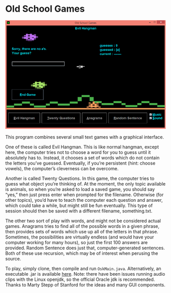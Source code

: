 # Old School Games

![Old School Games](assets/osk.png?raw=true)

This program combines several small text games with a graphical interface.

One of these is called Evil Hangman. This is like normal hangman, except here, the computer tries not
to choose a word for you to guess until it absolutely has to. Instead, it chooses a set of words
which do not contain the letters you’ve guessed. Eventually, if you’re persistent (hint: choose
vowels), the computer’s cleverness can be overcome.

Another is called Twenty Questions. In this game, the computer tries to guess what object
you’re thinking of. At the moment, the only topic available is animals, so when you’re asked to load
a saved game, you should say “yes,” then just press enter when prompted for the filename. Otherwise
(for other topics), you’d have to teach the computer each question and answer, which could take a
while, but might still be fun eventually. This type of session should then be saved with a different
filename, something.txt.

The other two sort of play with words, and might not be considered actual games.
Anagrams tries to find all of the possible words in a given phrase, then provides
sets of words which use up all of the letters in that phrase. Sometimes, the possibilities are
virtually endless (and would have your computer working for many hours), so just the first 100
answers are provided.
Random Sentence does just that, computer-generated sentences.
Both of these use recursion, which may be of interest when perusing the source.

To play, simply clone, then compile and run `OskMain.java`. Alternatively, an executable .jar is available [here](https://drive.google.com/open?id=0B54awCBW9Yx-UEFvNXdDY3Q0ZWs).
Note: there have been issues running audio clips with the Linux openjdk, so the official
Oracle jdk is recommended.
Thanks to Marty Stepp of Stanford for the ideas and many GUI components.
